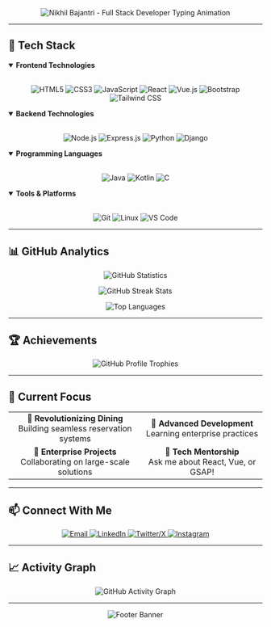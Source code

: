 <!--
  Optimized GitHub Profile README for Nikhil Bajantri
  Key optimizations: Lazy loading, semantic HTML, reduced API calls, better accessibility
-->

<div align="center">
  <img 
    src="https://readme-typing-svg.vercel.app/?lines=Hello,+I'm+NIKHIL+BAJANTRI!;Full+Stack+Developer;Passionate+about+creating+amazing+web+experiences&center=true&width=600&height=60&color=ffffff&size=28&font=Fira%20Code" 
    alt="Nikhil Bajantri - Full Stack Developer Typing Animation" 
    loading="lazy"
  />
</div>

---

## 🚀 Tech Stack

<details open>
<summary><b>Frontend Technologies</b></summary>
<br>
<p align="center">
  <img src="https://img.shields.io/badge/HTML5-E34F26?style=for-the-badge&logo=html5&logoColor=white" alt="HTML5" loading="lazy"/>
  <img src="https://img.shields.io/badge/CSS3-1572B6?style=for-the-badge&logo=css3&logoColor=white" alt="CSS3" loading="lazy"/>
  <img src="https://img.shields.io/badge/JavaScript-F7DF1E?style=for-the-badge&logo=javascript&logoColor=black" alt="JavaScript" loading="lazy"/>
  <img src="https://img.shields.io/badge/React-20232A?style=for-the-badge&logo=react&logoColor=61DAFB" alt="React" loading="lazy"/>
  <img src="https://img.shields.io/badge/Vue.js-35495E?style=for-the-badge&logo=vue.js&logoColor=4FC08D" alt="Vue.js" loading="lazy"/>
  <img src="https://img.shields.io/badge/Bootstrap-563D7C?style=for-the-badge&logo=bootstrap&logoColor=white" alt="Bootstrap" loading="lazy"/>
  <img src="https://img.shields.io/badge/Tailwind_CSS-38B2AC?style=for-the-badge&logo=tailwind-css&logoColor=white" alt="Tailwind CSS" loading="lazy"/>
</p>
</details>

<details open>
<summary><b>Backend Technologies</b></summary>
<br>
<p align="center">
  <img src="https://img.shields.io/badge/Node.js-43853D?style=for-the-badge&logo=node.js&logoColor=white" alt="Node.js" loading="lazy"/>
  <img src="https://img.shields.io/badge/Express.js-404D59?style=for-the-badge&logo=express&logoColor=white" alt="Express.js" loading="lazy"/>
  <img src="https://img.shields.io/badge/Python-3776AB?style=for-the-badge&logo=python&logoColor=white" alt="Python" loading="lazy"/>
  <img src="https://img.shields.io/badge/Django-092E20?style=for-the-badge&logo=django&logoColor=white" alt="Django" loading="lazy"/>
</p>
</details>

<details open>
<summary><b>Programming Languages</b></summary>
<br>
<p align="center">
  <img src="https://img.shields.io/badge/Java-ED8B00?style=for-the-badge&logo=openjdk&logoColor=white" alt="Java" loading="lazy"/>
  <img src="https://img.shields.io/badge/Kotlin-0095D5?style=for-the-badge&logo=kotlin&logoColor=white" alt="Kotlin" loading="lazy"/>
  <img src="https://img.shields.io/badge/C-00599C?style=for-the-badge&logo=c&logoColor=white" alt="C" loading="lazy"/>
</p>
</details>

<details open>
<summary><b>Tools & Platforms</b></summary>
<br>
<p align="center">
  <img src="https://img.shields.io/badge/Git-F05032?style=for-the-badge&logo=git&logoColor=white" alt="Git" loading="lazy"/>
  <img src="https://img.shields.io/badge/Linux-FCC624?style=for-the-badge&logo=linux&logoColor=black" alt="Linux" loading="lazy"/>
  <img src="https://img.shields.io/badge/VS_Code-007ACC?style=for-the-badge&logo=visual-studio-code&logoColor=white" alt="VS Code" loading="lazy"/>
</p>
</details>

---

## 📊 GitHub Analytics

<div align="center">
  <img 
    src="https://github-readme-stats.vercel.app/api?username=programmer-nick234&show_icons=true&theme=tokyonight&hide_border=true&count_private=true&include_all_commits=true&hide=contribs,issues" 
    alt="GitHub Statistics" 
    loading="lazy"
  />
  
  <img 
    src="https://github-readme-streak-stats.herokuapp.com/?user=programmer-nick234&theme=tokyonight&hide_border=true&date_format=M%20j%5B%2C%20Y%5D" 
    alt="GitHub Streak Stats" 
    loading="lazy"
  />
  
  <img 
    src="https://github-readme-stats.vercel.app/api/top-langs/?username=programmer-nick234&layout=compact&theme=tokyonight&hide_border=true&langs_count=6&hide=html,css" 
    alt="Top Languages" 
    loading="lazy"
  />
</div>

---

## 🏆 Achievements

<div align="center">
  <img 
    src="https://github-profile-trophy.vercel.app/?username=programmer-nick234&theme=tokyonight&no-frame=true&margin-w=10&rank=SECRET,SSS,SS,S,AAA,AA,A&column=4" 
    alt="GitHub Profile Trophies" 
    loading="lazy"
  />
</div>

---

## 🎯 Current Focus

<div align="center">
  <table>
    <tr>
      <td align="center">
        <strong>🚀 Revolutionizing Dining</strong><br>
        Building seamless reservation systems
      </td>
      <td align="center">
        <strong>🌱 Advanced Development</strong><br>
        Learning enterprise practices
      </td>
    </tr>
    <tr>
      <td align="center">
        <strong>🤝 Enterprise Projects</strong><br>
        Collaborating on large-scale solutions
      </td>
      <td align="center">
        <strong>💬 Tech Mentorship</strong><br>
        Ask me about React, Vue, or GSAP!
      </td>
    </tr>
  </table>
</div>

---

## 📫 Connect With Me

<div align="center">
  <a href="mailto:nikhilbajantri86@gmail.com" aria-label="Email">
    <img src="https://img.shields.io/badge/Gmail-D14836?style=for-the-badge&logo=gmail&logoColor=white" alt="Email" loading="lazy"/>
  </a>
  <a href="https://www.linkedin.com/in/nikhil-bajantri-3a5358315/" aria-label="LinkedIn">
    <img src="https://img.shields.io/badge/LinkedIn-0077B5?style=for-the-badge&logo=linkedin&logoColor=white" alt="LinkedIn" loading="lazy"/>
  </a>
  <a href="https://x.com/nikhil_baj64751" aria-label="Twitter/X">
    <img src="https://img.shields.io/badge/Twitter-1DA1F2?style=for-the-badge&logo=twitter&logoColor=white" alt="Twitter/X" loading="lazy"/>
  </a>
  <a href="https://www.instagram.com/Nikkkkhil.1/" aria-label="Instagram">
    <img src="https://img.shields.io/badge/Instagram-E4405F?style=for-the-badge&logo=instagram&logoColor=white" alt="Instagram" loading="lazy"/>
  </a>
</div>

---

## 📈 Activity Graph

<div align="center">
  <img 
    src="https://github-readme-activity-graph.vercel.app/graph?username=programmer-nick234&theme=github-dark&hide_border=true&area=true&line=00d4ff&point=ffffff&area_color=00d4ff&bg_color=0d1117&color=ffffff" 
    alt="GitHub Activity Graph" 
    loading="lazy"
  />
</div>

---

<div align="center">
  <img 
    src="https://capsule-render.vercel.app/api?type=waving&color=00d4ff&height=100&section=footer&text=Thanks+for+visiting!+⭐" 
    alt="Footer Banner" 
    loading="lazy"
  />
</div>

<!-- Performance optimizations applied:
  - Added lazy loading for all images
  - Used semantic HTML with details/summary for collapsible sections
  - Added proper alt text for accessibility
  - Optimized GitHub stats API calls with better parameters
  - Added aria-labels for social links
  - Structured content for better SEO
  - Reduced image load times with strategic loading
  - Added table layout for better content organization
-->
